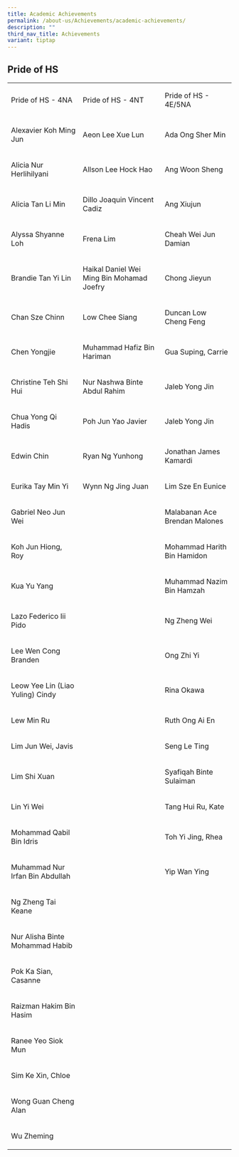 ```yaml
---
title: Academic Achievements
permalink: /about-us/Achievements/academic-achievements/
description: ""
third_nav_title: Achievements
variant: tiptap
---
```

<h2>Pride of HS</h2>
<table style="minWidth: 75px">
<colgroup>
<col>
<col>
<col>
</colgroup>
<tbody>
<tr>
<td rowspan="1" colspan="1">
<p>Pride of HS - 4NA</p>
</td>
<td rowspan="1" colspan="1">
<p>Pride of HS - 4NT</p>
</td>
<td rowspan="1" colspan="1">
<p>Pride of HS - 4E/5NA</p>
</td>
</tr>
<tr>
<td rowspan="1" colspan="1">
<p>Alexavier Koh Ming Jun</p>
</td>
<td rowspan="1" colspan="1">
<p>Aeon Lee Xue Lun</p>
</td>
<td rowspan="1" colspan="1">
<p>Ada Ong Sher Min</p>
</td>
</tr>
<tr>
<td rowspan="1" colspan="1">
<p>Alicia Nur Herlihilyani</p>
</td>
<td rowspan="1" colspan="1">
<p>Allson Lee Hock Hao</p>
</td>
<td rowspan="1" colspan="1">
<p>Ang Woon Sheng</p>
</td>
</tr>
<tr>
<td rowspan="1" colspan="1">
<p>Alicia Tan Li Min</p>
</td>
<td rowspan="1" colspan="1">
<p>Dillo Joaquin Vincent Cadiz</p>
</td>
<td rowspan="1" colspan="1">
<p>Ang Xiujun</p>
</td>
</tr>
<tr>
<td rowspan="1" colspan="1">
<p>Alyssa Shyanne Loh</p>
</td>
<td rowspan="1" colspan="1">
<p>Frena Lim</p>
</td>
<td rowspan="1" colspan="1">
<p>Cheah Wei Jun Damian</p>
</td>
</tr>
<tr>
<td rowspan="1" colspan="1">
<p>Brandie Tan Yi Lin</p>
</td>
<td rowspan="1" colspan="1">
<p>Haikal Daniel Wei Ming Bin Mohamad Joefry</p>
</td>
<td rowspan="1" colspan="1">
<p>Chong Jieyun</p>
</td>
</tr>
<tr>
<td rowspan="1" colspan="1">
<p>Chan Sze Chinn</p>
</td>
<td rowspan="1" colspan="1">
<p>Low Chee Siang</p>
</td>
<td rowspan="1" colspan="1">
<p>Duncan Low Cheng Feng</p>
</td>
</tr>
<tr>
<td rowspan="1" colspan="1">
<p>Chen Yongjie</p>
</td>
<td rowspan="1" colspan="1">
<p>Muhammad Hafiz Bin Hariman</p>
</td>
<td rowspan="1" colspan="1">
<p>Gua Suping, Carrie</p>
</td>
</tr>
<tr>
<td rowspan="1" colspan="1">
<p>Christine Teh Shi Hui</p>
</td>
<td rowspan="1" colspan="1">
<p>Nur Nashwa Binte Abdul Rahim</p>
</td>
<td rowspan="1" colspan="1">
<p>Jaleb Yong Jin</p>
</td>
</tr>
<tr>
<td rowspan="1" colspan="1">
<p>Chua Yong Qi Hadis</p>
</td>
<td rowspan="1" colspan="1">
<p>Poh Jun Yao Javier</p>
</td>
<td rowspan="1" colspan="1">
<p>Jaleb Yong Jin</p>
</td>
</tr>
<tr>
<td rowspan="1" colspan="1">
<p>Edwin Chin</p>
</td>
<td rowspan="1" colspan="1">
<p>Ryan Ng Yunhong</p>
</td>
<td rowspan="1" colspan="1">
<p>Jonathan James Kamardi</p>
</td>
</tr>
<tr>
<td rowspan="1" colspan="1">
<p>Eurika Tay Min Yi</p>
</td>
<td rowspan="1" colspan="1">
<p>Wynn Ng Jing Juan</p>
</td>
<td rowspan="1" colspan="1">
<p>Lim Sze En Eunice</p>
</td>
</tr>
<tr>
<td rowspan="1" colspan="1">
<p>Gabriel Neo Jun Wei</p>
</td>
<td rowspan="1" colspan="1">
<p></p>
</td>
<td rowspan="1" colspan="1">
<p>Malabanan Ace Brendan Malones</p>
</td>
</tr>
<tr>
<td rowspan="1" colspan="1">
<p>Koh Jun Hiong, Roy</p>
</td>
<td rowspan="1" colspan="1">
<p></p>
</td>
<td rowspan="1" colspan="1">
<p>Mohammad Harith Bin Hamidon</p>
</td>
</tr>
<tr>
<td rowspan="1" colspan="1">
<p>Kua Yu Yang</p>
</td>
<td rowspan="1" colspan="1">
<p></p>
</td>
<td rowspan="1" colspan="1">
<p>Muhammad Nazim Bin Hamzah</p>
</td>
</tr>
<tr>
<td rowspan="1" colspan="1">
<p>Lazo Federico Iii Pido</p>
</td>
<td rowspan="1" colspan="1">
<p></p>
</td>
<td rowspan="1" colspan="1">
<p>Ng Zheng Wei</p>
</td>
</tr>
<tr>
<td rowspan="1" colspan="1">
<p>Lee Wen Cong Branden</p>
</td>
<td rowspan="1" colspan="1">
<p></p>
</td>
<td rowspan="1" colspan="1">
<p>Ong Zhi Yi</p>
</td>
</tr>
<tr>
<td rowspan="1" colspan="1">
<p>Leow Yee Lin (Liao Yuling) Cindy</p>
</td>
<td rowspan="1" colspan="1">
<p></p>
</td>
<td rowspan="1" colspan="1">
<p>Rina Okawa</p>
</td>
</tr>
<tr>
<td rowspan="1" colspan="1">
<p>Lew Min Ru</p>
</td>
<td rowspan="1" colspan="1">
<p></p>
</td>
<td rowspan="1" colspan="1">
<p>Ruth Ong Ai En</p>
</td>
</tr>
<tr>
<td rowspan="1" colspan="1">
<p>Lim Jun Wei, Javis</p>
</td>
<td rowspan="1" colspan="1">
<p></p>
</td>
<td rowspan="1" colspan="1">
<p>Seng Le Ting</p>
</td>
</tr>
<tr>
<td rowspan="1" colspan="1">
<p>Lim Shi Xuan</p>
</td>
<td rowspan="1" colspan="1">
<p></p>
</td>
<td rowspan="1" colspan="1">
<p>Syafiqah Binte Sulaiman</p>
</td>
</tr>
<tr>
<td rowspan="1" colspan="1">
<p>Lin Yi Wei</p>
</td>
<td rowspan="1" colspan="1">
<p></p>
</td>
<td rowspan="1" colspan="1">
<p>Tang Hui Ru, Kate</p>
</td>
</tr>
<tr>
<td rowspan="1" colspan="1">
<p>Mohammad Qabil Bin Idris</p>
</td>
<td rowspan="1" colspan="1">
<p></p>
</td>
<td rowspan="1" colspan="1">
<p>Toh Yi Jing, Rhea</p>
</td>
</tr>
<tr>
<td rowspan="1" colspan="1">
<p>Muhammad Nur Irfan Bin Abdullah</p>
</td>
<td rowspan="1" colspan="1">
<p></p>
</td>
<td rowspan="1" colspan="1">
<p>Yip Wan Ying</p>
</td>
</tr>
<tr>
<td rowspan="1" colspan="1">
<p>Ng Zheng Tai Keane</p>
</td>
<td rowspan="1" colspan="1">
<p></p>
</td>
<td rowspan="1" colspan="1">
<p></p>
</td>
</tr>
<tr>
<td rowspan="1" colspan="1">
<p>Nur Alisha Binte Mohammad Habib</p>
</td>
<td rowspan="1" colspan="1">
<p></p>
</td>
<td rowspan="1" colspan="1">
<p></p>
</td>
</tr>
<tr>
<td rowspan="1" colspan="1">
<p>Pok Ka Sian, Casanne</p>
</td>
<td rowspan="1" colspan="1">
<p></p>
</td>
<td rowspan="1" colspan="1">
<p></p>
</td>
</tr>
<tr>
<td rowspan="1" colspan="1">
<p>Raizman Hakim Bin Hasim</p>
</td>
<td rowspan="1" colspan="1">
<p></p>
</td>
<td rowspan="1" colspan="1">
<p></p>
</td>
</tr>
<tr>
<td rowspan="1" colspan="1">
<p>Ranee Yeo Siok Mun</p>
</td>
<td rowspan="1" colspan="1">
<p></p>
</td>
<td rowspan="1" colspan="1">
<p></p>
</td>
</tr>
<tr>
<td rowspan="1" colspan="1">
<p>Sim Ke Xin, Chloe</p>
</td>
<td rowspan="1" colspan="1">
<p></p>
</td>
<td rowspan="1" colspan="1">
<p></p>
</td>
</tr>
<tr>
<td rowspan="1" colspan="1">
<p>Wong Guan Cheng Alan</p>
</td>
<td rowspan="1" colspan="1">
<p></p>
</td>
<td rowspan="1" colspan="1">
<p></p>
</td>
</tr>
<tr>
<td rowspan="1" colspan="1">
<p>Wu Zheming</p>
</td>
<td rowspan="1" colspan="1">
<p></p>
</td>
<td rowspan="1" colspan="1">
<p></p>
</td>
</tr>
</tbody>
</table>
<p></p>
<p></p>